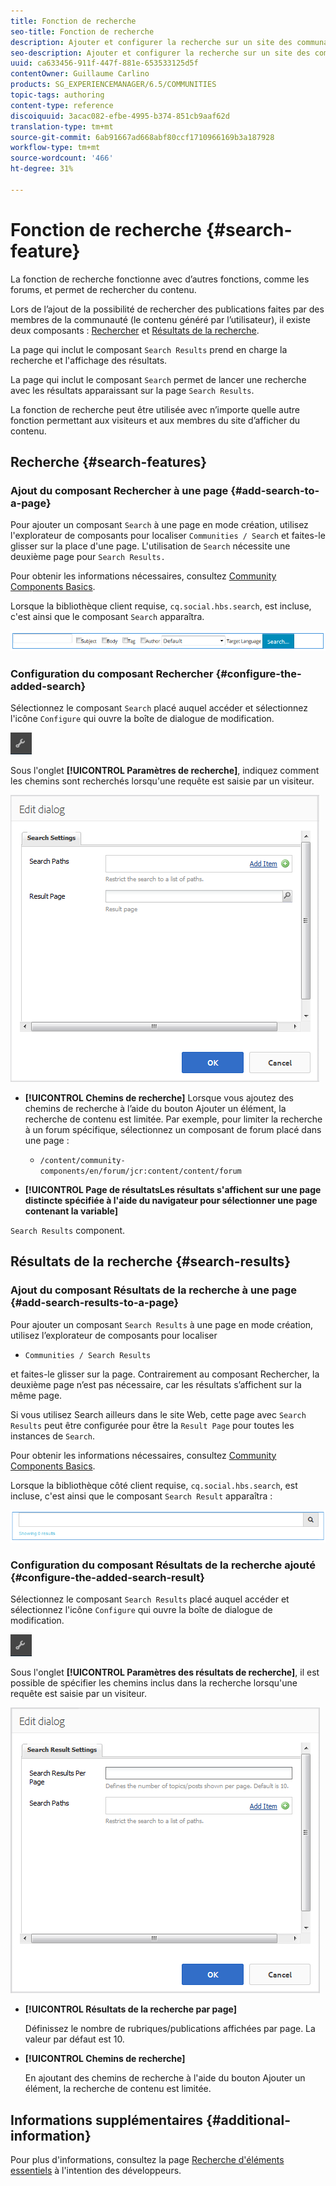 ```yaml
---
title: Fonction de recherche
seo-title: Fonction de recherche
description: Ajouter et configurer la recherche sur un site des communautés
seo-description: Ajouter et configurer la recherche sur un site des communautés
uuid: ca633456-911f-447f-881e-653533125d5f
contentOwner: Guillaume Carlino
products: SG_EXPERIENCEMANAGER/6.5/COMMUNITIES
topic-tags: authoring
content-type: reference
discoiquuid: 3acac082-efbe-4995-b374-851cb9aaf62d
translation-type: tm+mt
source-git-commit: 6ab91667ad668abf80ccf1710966169b3a187928
workflow-type: tm+mt
source-wordcount: '466'
ht-degree: 31%

---
```



# Fonction de recherche {#search-feature}

La fonction de recherche fonctionne avec d’autres fonctions, comme les forums, et permet de rechercher du contenu.

Lors de l’ajout de la possibilité de rechercher des publications faites par des membres de la communauté (le contenu généré par l’utilisateur), il existe deux composants : [Rechercher](#search) et [Résultats de la recherche](#search-results).

La page qui inclut le composant `Search Results` prend en charge la recherche et l&#39;affichage des résultats.

La page qui inclut le composant `Search` permet de lancer une recherche avec les résultats apparaissant sur la page `Search Results`.

La fonction de recherche peut être utilisée avec n’importe quelle autre fonction permettant aux visiteurs et aux membres du site d’afficher du contenu.

## Recherche {#search-features}

### Ajout du composant Rechercher à une page {#add-search-to-a-page}

Pour ajouter un composant `Search` à une page en mode création, utilisez l&#39;explorateur de composants pour localiser `Communities / Search` et faites-le glisser sur la place d&#39;une page. L&#39;utilisation de `Search` nécessite une deuxième page pour `Search Results.`

Pour obtenir les informations nécessaires, consultez [Community Components Basics](basics.md).

Lorsque la bibliothèque client requise, `cq.social.hbs.search`, est incluse, c&#39;est ainsi que le composant `Search` apparaîtra.

![add-search](assets/add-search.png)

### Configuration du composant Rechercher {#configure-the-added-search}

Sélectionnez le composant `Search` placé auquel accéder et sélectionnez l&#39;icône `Configure` qui ouvre la boîte de dialogue de modification.

![confiter](assets/configure-new.png)

Sous l&#39;onglet **[!UICONTROL Paramètres de recherche]**, indiquez comment les chemins sont recherchés lorsqu&#39;une requête est saisie par un visiteur.

![paramètres de recherche](assets/search-settings.png)

* **[!UICONTROL Chemins de recherche]** Lorsque vous ajoutez des chemins de recherche à l’aide du bouton Ajouter un élément, la recherche de contenu est limitée. Par exemple, pour limiter la recherche à un forum spécifique, sélectionnez un composant de forum placé dans une page :

   * `/content/community-components/en/forum/jcr:content/content/forum`

* **[!UICONTROL Page de résultatsLes résultats s&#39;affichent sur une page distincte spécifiée à l&#39;aide du navigateur pour sélectionner une page contenant la variable]**
 
`Search Results` component.

## Résultats de la recherche {#search-results}

### Ajout du composant Résultats de la recherche à une page {#add-search-results-to-a-page}

Pour ajouter un composant `Search Results` à une page en mode création, utilisez l’explorateur de composants pour localiser

* `Communities / Search Results`

et faites-le glisser sur la page. Contrairement au composant Rechercher, la deuxième page n’est pas nécessaire, car les résultats s’affichent sur la même page.

Si vous utilisez Search ailleurs dans le site Web, cette page avec `Search Results` peut être configurée pour être la `Result Page` pour toutes les instances de `Search`.

Pour obtenir les informations nécessaires, consultez [Community Components Basics](basics.md).

Lorsque la bibliothèque côté client requise, `cq.social.hbs.search`, est incluse, c&#39;est ainsi que le composant `Search Result` apparaîtra :

![résultat de la recherche](assets/search-result1.png)

### Configuration du composant Résultats de la recherche ajouté {#configure-the-added-search-result}

Sélectionnez le composant `Search Results` placé auquel accéder et sélectionnez l&#39;icône `Configure` qui ouvre la boîte de dialogue de modification.

![configurer](assets/configure-new.png)

Sous l&#39;onglet **[!UICONTROL Paramètres des résultats de recherche]**, il est possible de spécifier les chemins inclus dans la recherche lorsqu&#39;une requête est saisie par un visiteur.

![search-result-settings](assets/search-result-settings.png)

* **[!UICONTROL Résultats de la recherche par page]**

   Définissez le nombre de rubriques/publications affichées par page. La valeur par défaut est 10.

* **[!UICONTROL Chemins de recherche]**

   En ajoutant des chemins de recherche à l&#39;aide du bouton Ajouter un élément, la recherche de contenu est limitée.

## Informations supplémentaires {#additional-information}

Pour plus d&#39;informations, consultez la page [Recherche d&#39;éléments essentiels](search-implementation.md) à l&#39;intention des développeurs.
